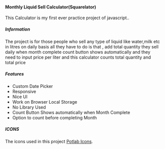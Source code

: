 #### Monthly Liquid Sell Calculator(Squarelator)
This Calculator is my first ever practice project of javascript..
##### Information
The project is for those people who sell any type of liquid like water,milk etc in litres on daily basis all they have to do is that , add total quantity they sell daily when month complete count button shows automatically and they need to input price per liter and this calculator counts total quantity and total price
##### Features
- Custom Date Picker
- Responsive
- Nice UI
- Work on Browser Local Storage
- No Library Used
- Count Button Shows automatically when Month Complete
- Option to count before completing Month

##### ICONS
The icons used in this project [Potlab Icons](https://www.potlabicons.com/).
